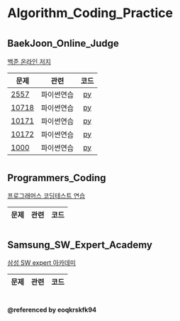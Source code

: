 # Algorithm_Coding_Practice
#
## BaekJoon_Online_Judge
[백준 온라인 저지](https://www.acmicpc.net/)

| 문제 | 관련 | 코드 |  
| ------------- | ------------- |:-------------:|
| [2557](https://www.acmicpc.net/problem/2557) | 파이썬연습 | [py](BaekJoon_Online_Judge/2557.py)| 
| [10718](https://www.acmicpc.net/problem/10718) | 파이썬연습 | [py](BaekJoon_Online_Judge/10718.py)| 
| [10171](https://www.acmicpc.net/problem/10171) | 파이썬연습 | [py](BaekJoon_Online_Judge/10171.py)| 
| [10172](https://www.acmicpc.net/problem/10172) | 파이썬연습 | [py](BaekJoon_Online_Judge/10172.py)|
| [1000](https://www.acmicpc.net/problem/1000) | 파이썬연습 | [py](BaekJoon_Online_Judge/1000.py)|

#
#
## Programmers_Coding
[프로그래머스 코딩테스트 연습](https://programmers.co.kr/learn/challenges)

| 문제 | 관련 | 코드 |  
| ------------- | ------------- |:-------------:|

#
#
## Samsung_SW_Expert_Academy
[삼성 SW expert 아카데미](https://swexpertacademy.com/main/main.do)

| 문제 | 관련 | 코드 |  
| ------------- | ------------- |:-------------:|

#
#
#### @referenced by eoqkrskfk94

